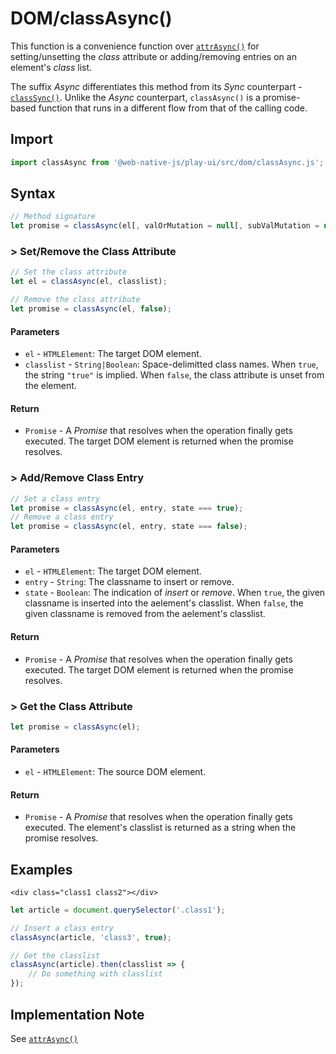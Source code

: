 # DOM/classAsync\(\)

This function is a convenience function over [`attrAsync()`](attrasync.md) for setting/unsetting the _class_ attribute or adding/removing entries on an element's _class_ list.

The suffix _Async_ differentiates this method from its _Sync_ counterpart - [`classSync()`](classsync.md). Unlike the _Async_ counterpart, `classAsync()` is a promise-based function that runs in a different flow from that of the calling code.

## Import

```javascript
import classAsync from '@web-native-js/play-ui/src/dom/classAsync.js';
```

## Syntax

```javascript
// Method signature
let promise = classAsync(el[, valOrMutation = null[, subValMutation = null]]);
```

### &gt; Set/Remove the Class Attribute

```javascript
// Set the class attribute
let el = classAsync(el, classlist);

// Remove the class attribute
let promise = classAsync(el, false);
```

#### Parameters

* `el` - `HTMLElement`: The target DOM element.
* `classlist` - `String|Boolean`: Space-delimitted class names. When `true`, the string `"true"` is implied. When `false`, the class attribute is unset from the element.

#### Return

* `Promise` - A _Promise_ that resolves when the operation finally gets executed. The target DOM element is returned when the promise resolves.

### &gt; Add/Remove Class Entry

```javascript
// Set a class entry
let promise = classAsync(el, entry, state === true);
// Remove a class entry
let promise = classAsync(el, entry, state === false);
```

#### Parameters

* `el` - `HTMLElement`: The target DOM element.
* `entry` - `String`: The classname to insert or remove.
* `state` - `Boolean`: The indication of _insert_ or _remove_. When `true`, the given classname is inserted into the aelement's classlist. When `false`, the given classname is removed from the aelement's classlist.

#### Return

* `Promise` - A _Promise_ that resolves when the operation finally gets executed. The target DOM element is returned when the promise resolves.

### &gt; Get the Class Attribute

```javascript
let promise = classAsync(el);
```

#### Parameters

* `el` - `HTMLElement`: The source DOM element.

#### Return

* `Promise` - A _Promise_ that resolves when the operation finally gets executed. The element's classlist is returned as a string when the promise resolves.

## Examples

```markup
<div class="class1 class2"></div>
```

```javascript
let article = document.querySelector('.class1');

// Insert a class entry
classAsync(article, 'class3', true);

// Get the classlist
classAsync(article).then(classlist => {
    // Do something with classlist
});
```

## Implementation Note

See [`attrAsync()`](attrasync.md#implementation-note)

